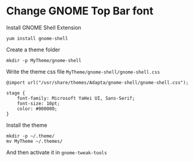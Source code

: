 # Change GNOME Top Bar font

Install GNOME Shell Extension

```
yum install gnome-shell
```

Create a theme folder

```
mkdir -p MyTheme/gnome-shell
```

Write the theme css file `MyTheme/gnome-shell/gnome-shell.css`

```
@import url("/usr/share/themes/Adapta/gnome-shell/gnome-shell.css");

stage {
    font-family: Microsoft YaHei UI, Sans-Serif;
    font-size: 10pt;
    color: #000000;
}
```

Install the theme

```
mkdir -p ~/.theme/
mv MyTheme ~/.themes/
```

And then activate it in `gnome-tweak-tools`
